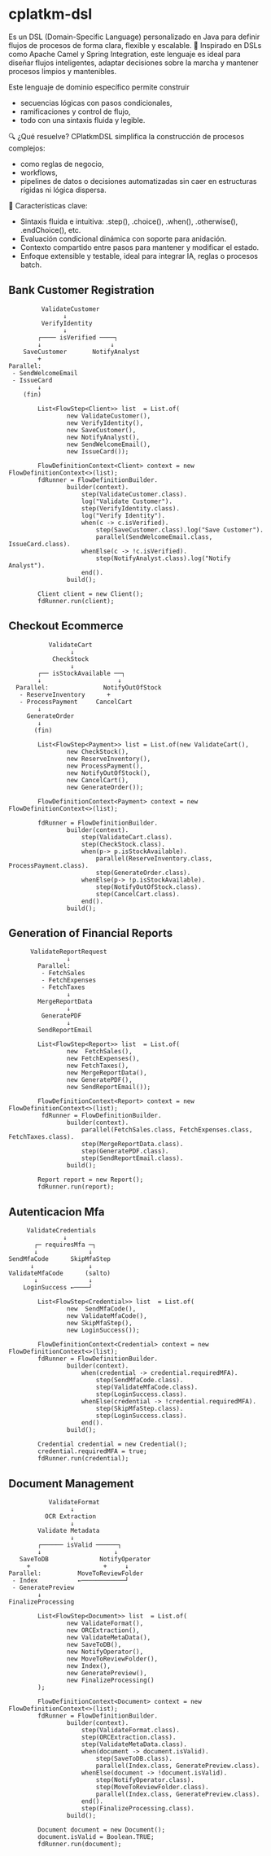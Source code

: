 # cplatkm-dsl

Es un DSL (Domain-Specific Language) personalizado en Java para definir flujos de procesos de forma clara, flexible y escalable.
🚀 Inspirado en DSLs como Apache Camel y Spring Integration, este lenguaje es ideal para diseñar flujos inteligentes, adaptar decisiones sobre la marcha y mantener procesos limpios y mantenibles.

Este lenguaje de dominio específico permite construir 
-    secuencias lógicas con pasos condicionales,
-    ramificaciones y control de flujo,
-    todo con una sintaxis fluida y legible.

🔍 ¿Qué resuelve?
CPlatkmDSL simplifica la construcción de procesos complejos:
-    como reglas de negocio, 
-    workflows, 
-    pipelines de datos o decisiones automatizadas sin caer en estructuras rígidas ni lógica dispersa.

🔧 Características clave:

-    Sintaxis fluida e intuitiva: .step(), .choice(), .when(), .otherwise(), .endChoice(), etc.
-    Evaluación condicional dinámica con soporte para anidación.
-    Contexto compartido entre pasos para mantener y modificar el estado.
-    Enfoque extensible y testable, ideal para integrar IA, reglas o procesos batch.
  


## Bank Customer Registration

```plaintext
         ValidateCustomer
               ↓
         VerifyIdentity
               ↓
        ┌──── isVerified ────┐
        ↓                   ↓
    SaveCustomer       NotifyAnalyst
        +                      
Parallel:                          
 - SendWelcomeEmail             
 - IssueCard                    
        ↓
    (fin)
    
        List<FlowStep<Client>> list  = List.of(
                new ValidateCustomer(),
                new VerifyIdentity(),
                new SaveCustomer(),
                new NotifyAnalyst(),
                new SendWelcomeEmail(),
                new IssueCard());

        FlowDefinitionContext<Client> context = new FlowDefinitionContext<>(list);
        fdRunner = FlowDefinitionBuilder.
                builder(context).
                    step(ValidateCustomer.class).
                    log("Validate Customer").
                    step(VerifyIdentity.class).
                    log("Verify Identity").
                    when(c -> c.isVerified).
                        step(SaveCustomer.class).log("Save Customer").
                        parallel(SendWelcomeEmail.class, IssueCard.class).
                    whenElse(c -> !c.isVerified).
                        step(NotifyAnalyst.class).log("Notify Analyst").
                    end().
                build();

        Client client = new Client();
        fdRunner.run(client);
```

## Checkout Ecommerce

```plaintext
           ValidateCart
                 ↓
            CheckStock
                 ↓
        ┌── isStockAvailable ──┐
        ↓                     ↓
  Parallel:               NotifyOutOfStock
   - ReserveInventory      +     
   - ProcessPayment     CancelCart
        ↓
     GenerateOrder
        ↓
       (fin)
       
        List<FlowStep<Payment>> list = List.of(new ValidateCart(),
                new CheckStock(),
                new ReserveInventory(),
                new ProcessPayment(),
                new NotifyOutOfStock(),
                new CancelCart(),
                new GenerateOrder());

        FlowDefinitionContext<Payment> context = new FlowDefinitionContext<>(list);

        fdRunner = FlowDefinitionBuilder.
                builder(context).
                    step(ValidateCart.class).
                    step(CheckStock.class).
                    when(p-> p.isStockAvailable).
                        parallel(ReserveInventory.class, ProcessPayment.class).
                        step(GenerateOrder.class).
                    whenElse(p-> !p.isStockAvailable).
                        step(NotifyOutOfStock.class).
                        step(CancelCart.class).
                    end().
                build();
```

## Generation of Financial Reports

```plaintext
      ValidateReportRequest
                ↓
        Parallel:
         - FetchSales
         - FetchExpenses
         - FetchTaxes
                ↓
        MergeReportData
                ↓
         GeneratePDF
                ↓
        SendReportEmail
        
        List<FlowStep<Report>> list  = List.of(
                new  FetchSales(),
                new FetchExpenses(),
                new FetchTaxes(),
                new MergeReportData(),
                new GeneratePDF(),
                new SendReportEmail());

        FlowDefinitionContext<Report> context = new FlowDefinitionContext<>(list);
         fdRunner = FlowDefinitionBuilder.
                builder(context).
                    parallel(FetchSales.class, FetchExpenses.class, FetchTaxes.class).
                    step(MergeReportData.class).
                    step(GeneratePDF.class).
                    step(SendReportEmail.class).
                build();

        Report report = new Report();
        fdRunner.run(report);
```

## Autenticacion Mfa

```plaintext
     ValidateCredentials
               ↓
       ┌─ requiresMfa ─┐
       ↓              ↓
SendMfaCode      SkipMfaStep
      ↓               ↓
ValidateMfaCode      (salto)
       ↓              ↓
    LoginSuccess ←────┘
    
        List<FlowStep<Credential>> list  = List.of(
                new  SendMfaCode(),
                new ValidateMfaCode(),
                new SkipMfaStep(),
                new LoginSuccess());

        FlowDefinitionContext<Credential> context = new FlowDefinitionContext<>(list);
        fdRunner = FlowDefinitionBuilder.
                builder(context).
                    when(credential -> credential.requiredMFA).
                        step(SendMfaCode.class).
                        step(ValidateMfaCode.class).
                        step(LoginSuccess.class).
                    whenElse(credential -> !credential.requiredMFA).
                        step(SkipMfaStep.class).
                        step(LoginSuccess.class).
                    end().
                build();

        Credential credential = new Credential();
        credential.requiredMFA = true;
        fdRunner.run(credential);
```

## Document Management

```plaintext
           ValidateFormat
                 ↓
          OCR Extraction
                 ↓
        Validate Metadata
                 ↓
        ┌────── isValid ──────┐
        ↓                    ↓
   SaveToDB              NotifyOperator
     +                    +     ↓
Parallel:          MoveToReviewFolder
 - Index           ←────────────┘
 - GeneratePreview
        ↓
FinalizeProcessing

        List<FlowStep<Document>> list  = List.of(
                new ValidateFormat(),
                new ORCExtraction(),
                new ValidateMetaData(),
                new SaveToDB(),
                new NotifyOperator(),
                new MoveToReviewFolder(),
                new Index(),
                new GeneratePreview(),
                new FinalizeProcessing()
        );

        FlowDefinitionContext<Document> context = new FlowDefinitionContext<>(list);
        fdRunner = FlowDefinitionBuilder.
                builder(context).
                    step(ValidateFormat.class).
                    step(ORCExtraction.class).
                    step(ValidateMetaData.class).
                    when(document -> document.isValid).
                        step(SaveToDB.class).
                        parallel(Index.class, GeneratePreview.class).
                    whenElse(document -> !document.isValid).
                        step(NotifyOperator.class).
                        step(MoveToReviewFolder.class).
                        parallel(Index.class, GeneratePreview.class).
                    end().
                    step(FinalizeProcessing.class).
                build();

        Document document = new Document();
        document.isValid = Boolean.TRUE;
        fdRunner.run(document);
```
